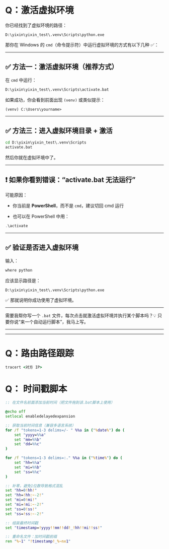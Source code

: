 
# Q：激活虚拟环境

你已经找到了虚拟环境的路径：

```
D:\yixin\yixin_test\.venv\Scripts\python.exe
```

那你在 Windows 的 `cmd`（命令提示符）中运行虚拟环境的方式有以下几种 ✅：

---

## ✅ 方法一：**激活虚拟环境**（推荐方式）

在 `cmd` 中运行：

```cmd
D:\yixin\yixin_test\.venv\Scripts\activate.bat
```

如果成功，你会看到前面出现 `(venv)` 或类似提示：

```
(venv) C:\Users\yourname>
```


---


## ✅ 方法三：进入虚拟环境目录 + 激活

```cmd
cd D:\yixin\yixin_test\.venv\Scripts
activate.bat
```

然后你就在虚拟环境中了。

---

## ❗ 如果你看到错误：“activate.bat 无法运行”

可能原因：

- 你当前是 **PowerShell**，而不是 `cmd`，建议切回 cmd 运行
    
- 也可以在 PowerShell 中用：
    

```powershell
.\activate
```

---

## ✅ 验证是否进入虚拟环境

输入：

```cmd
where python
```

应该显示路径是：

```
D:\yixin\yixin_test\.venv\Scripts\python.exe
```

✅ 那就说明你成功使用了虚拟环境。

---

需要我帮你写一个 `.bat` 文件，每次点击就激活虚拟环境并执行某个脚本吗？💡 只要你说“来一个自动运行脚本”，我马上写。

---
---
# Q：路由路径跟踪
```cmd
tracert <对方 IP>
```

# Q： 时间戳脚本

```cmd
:: 在文件名前面添加当前时间（把文件拖到该.bat脚本上使用）

@echo off
setlocal enabledelayedexpansion

:: 获取当前时间信息（兼容多语言系统）
for /f "tokens=1-3 delims=/- " %%a in ("%date%") do (
    set "yyyy=%%a"
    set "mm=%%b"
    set "dd=%%c"
)

for /f "tokens=1-3 delims=:." %%a in ("%time%") do (
    set "hh=%%a"
    set "mi=%%b"
    set "ss=%%c"
)

:: 补零，避免1位数导致格式混乱
set "hh=0!hh!"
set "hh=!hh:~-2!"
set "mi=0!mi!"
set "mi=!mi:~-2!"
set "ss=0!ss!"
set "ss=!ss:~-2!"

:: 组装最终时间戳
set "timestamp=!yyyy!!mm!!dd!_!hh!!mi!!ss!"

:: 重命名文件：加时间戳前缀
ren "%~1" "!timestamp!_%~nx1"

```